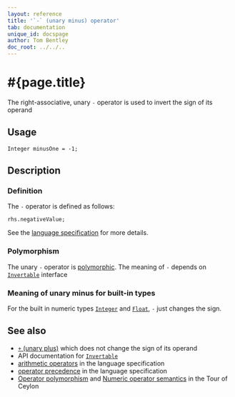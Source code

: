 ```yaml
---
layout: reference
title: '`-` (unary minus) operator'
tab: documentation
unique_id: docspage
author: Tom Bentley
doc_root: ../../..
---
```


# #{page.title}

The right-associative, unary `-` operator is used to invert the sign of its operand

## Usage 

    Integer minusOne = -1;

## Description

### Definition

The `-` operator is defined as follows:

<!-- check:none -->
    rhs.negativeValue;

See the [language specification](#{page.doc_root}/#{site.urls.spec_relative}#arithmetic) for more details.

### Polymorphism

The unary `-` operator is [polymorphic](#{page.doc_root}/reference/operator/operator-polymorphism). 
The meaning of `-` depends on 
[`Invertable`](#{site.urls.apidoc_current}/interface_Invertable.html) interface

### Meaning of unary minus for built-in types

For the built in numeric types
[`Integer`](#{site.urls.apidoc_current}/class_Integer.html) and
[`Float`](#{site.urls.apidoc_current}/class_Float.html), `-` 
just changes the sign.

## See also

* [`+` (unary plus)](../unary_plus) which does not change the sign of its 
  operand
* API documentation for [`Invertable`](#{site.urls.apidoc_current}/interface_Invertable.html)
* [arithmetic operators](#{page.doc_root}/#{site.urls.spec_relative}#arithmetic) in the 
  language specification
* [operator precedence](#{page.doc_root}/#{site.urls.spec_relative}#operatorprecedence) in the 
  language specification
* [Operator polymorphism](#{page.doc_root}/tour/language-module/#operator_polymorphism) 
  and 
  [Numeric operator semantics](#{page.doc_root}/tour/language-module/#numeric_operator_semantics) 
  in the Tour of Ceylon


